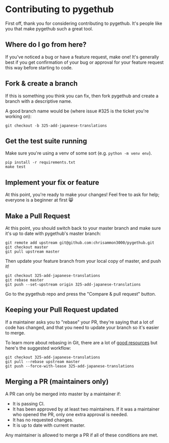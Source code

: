 # Contributing to pygethub

First off, thank you for considering contributing to pygethub. It's people like you that make pygethub such a great tool.

## Where do I go from here?

If you've noticed a bug or have a feature request, make one! It's generally best if you get confirmation of your bug or approval for your feature request this way before starting to code.

## Fork & create a branch

If this is something you think you can fix, then fork pygethub and create a branch with a descriptive name.

A good branch name would be (where issue #325 is the ticket you're working on):

```shell
git checkout -b 325-add-japanese-translations
```

## Get the test suite running

Make sure you're using a venv of some sort (e.g. `python -m venv env`).

```shell
pip install -r requirements.txt
make test
```

## Implement your fix or feature

At this point, you're ready to make your changes! Feel free to ask for help; everyone is a beginner at first 😸

## Make a Pull Request

At this point, you should switch back to your master branch and make sure it's up to date with pygethub's master branch:

```shell
git remote add upstream git@github.com:chrisammon3000/pygethub.git
git checkout master
git pull upstream master
```

Then update your feature branch from your local copy of master, and push it!

```shell
git checkout 325-add-japanese-translations
git rebase master
git push --set-upstream origin 325-add-japanese-translations
```

Go to the pygethub repo and press the "Compare & pull request" button.

## Keeping your Pull Request updated

If a maintainer asks you to "rebase" your PR, they're saying that a lot of code has changed, and that you need to update your branch so it's easier to merge.

To learn more about rebasing in Git, there are a lot of [good resources](https://git-scm.com/book/en/v2/Git-Branching-Rebasing) but here's the suggested workflow:

```shell
git checkout 325-add-japanese-translations
git pull --rebase upstream master
git push --force-with-lease 325-add-japanese-translations
```

## Merging a PR (maintainers only)

A PR can only be merged into master by a maintainer if:

- It is passing CI.
- It has been approved by at least two maintainers. If it was a maintainer who opened the PR, only one extra approval is needed.
- It has no requested changes.
- It is up to date with current master.

Any maintainer is allowed to merge a PR if all of these conditions are met.
